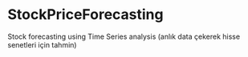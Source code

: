 # StockPriceForecasting
Stock  forecasting using Time Series analysis (anlık data çekerek hisse senetleri için tahmin)
